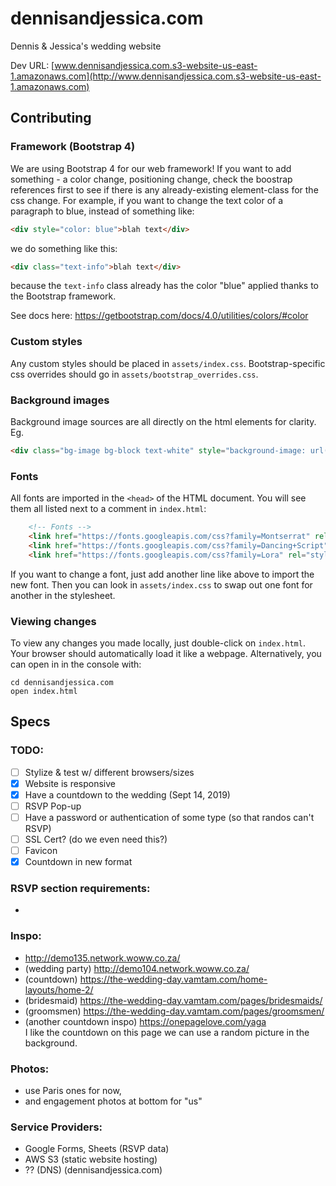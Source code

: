 # dennisandjessica.com
Dennis &amp; Jessica's wedding website

Dev URL: [www.dennisandjessica.com.s3-website-us-east-1.amazonaws.com](http://www.dennisandjessica.com.s3-website-us-east-1.amazonaws.com)

## Contributing
### Framework (Bootstrap 4)
We are using Bootstrap 4 for our web framework! If you want to add something - a color change, positioning change, check the boostrap references first to see if there is any already-existing element-class for the css change.
For example, if you want to change the text color of a paragraph to blue, instead of something like:
```html
<div style="color: blue">blah text</div>
```
we do something like this:
```html
<div class="text-info">blah text</div>
```
because the `text-info` class already has the color "blue" applied thanks to the Bootstrap framework.

See docs here: https://getbootstrap.com/docs/4.0/utilities/colors/#color

### Custom styles
Any custom styles should be placed in `assets/index.css`. Bootstrap-specific css overrides should go in `assets/bootstrap_overrides.css`.

### Background images
Background image sources are all directly on the html elements for clarity. 
Eg. 
```html
<div class="bg-image bg-block text-white" style="background-image: url(assets/originals/proposal.jpg)">...</div>
```

### Fonts
All fonts are imported in the `<head>` of the HTML document. You will see them all listed next to a comment in `index.html`:
```html
    <!-- Fonts -->
    <link href="https://fonts.googleapis.com/css?family=Montserrat" rel="stylesheet">
    <link href="https://fonts.googleapis.com/css?family=Dancing+Script" rel="stylesheet">
    <link href="https://fonts.googleapis.com/css?family=Lora" rel="stylesheet">
```

If you want to change a font, just add another line like above to import the new font.
Then you can look in `assets/index.css` to swap out one font for another in the stylesheet.

### Viewing changes
To view any changes you made locally, just double-click on `index.html`. Your browser should automatically load it like a webpage. Alternatively, you can open in in the console with:
```
cd dennisandjessica.com
open index.html
```

## Specs

### TODO:
- [ ] Stylize & test w/ different browsers/sizes
- [x] Website is responsive
- [x] Have a countdown to the wedding (Sept 14, 2019)
- [ ] RSVP Pop-up
- [ ] Have a password or authentication of some type (so that randos can't RSVP)
- [ ] SSL Cert? (do we even need this?)
- [ ] Favicon
- [x] Countdown in new format

### RSVP section requirements:
- 

### Inspo:
- http://demo135.network.woww.co.za/
- (wedding party) http://demo104.network.woww.co.za/
- (countdown) https://the-wedding-day.vamtam.com/home-layouts/home-2/
- (bridesmaid) https://the-wedding-day.vamtam.com/pages/bridesmaids/
- (groomsmen) https://the-wedding-day.vamtam.com/pages/groomsmen/
- (another countdown inspo) https://onepagelove.com/yaga   
I like the countdown on this page we can use a random picture in the background.

### Photos:
- use Paris ones for now,
- and engagement photos at bottom for "us"

### Service Providers:
- Google Forms, Sheets (RSVP data)
- AWS S3 (static website hosting)
- ?? (DNS) (dennisandjessica.com)
